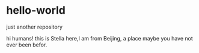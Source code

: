 # hello-world
just another repository

hi humans!
this is Stella here,I am from Beijing, a place maybe you have not ever been befor.
